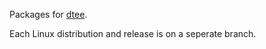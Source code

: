 Packages for [dtee](https://github.com/nomis/dtee).

Each Linux distribution and release is on a seperate branch.
